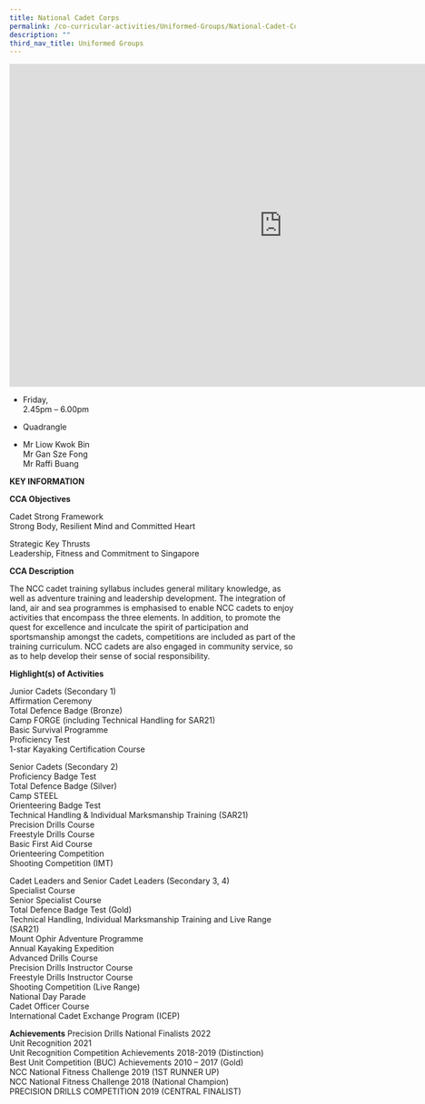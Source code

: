 ```yaml
---
title: National Cadet Corps
permalink: /co-curricular-activities/Uniformed-Groups/National-Cadet-Corps/
description: ""
third_nav_title: Uniformed Groups
---
```

<iframe allowfullscreen="true" height="569" width="960" frameborder="0" src="https://docs.google.com/presentation/d/e/2PACX-1vSCeAM9tGUPkJk7OaZS4KICg8SlE-J0HxxgHcr4UQGE98nN-quHOuAwV1AeJTfKY8elPJTBrk4pJ2t9/embed?start=false&amp;loop=false&amp;delayms=3000"></iframe>

*   Friday,  
    2.45pm – 6.00pm

  

*   Quadrangle

  

*   Mr Liow Kwok Bin  
    Mr Gan Sze Fong  
    Mr Raffi Buang
		
		
**KEY INFORMATION**

**CCA Objectives**

Cadet Strong Framework<br>
Strong Body, Resilient Mind and Committed Heart

Strategic Key Thrusts<br>
Leadership, Fitness and Commitment to Singapore

**CCA Description**

The NCC cadet training syllabus includes general military knowledge, as well as adventure training and leadership development. The integration of land, air and sea programmes is emphasised to enable NCC cadets to enjoy activities that encompass the three elements. In addition, to promote the quest for excellence and inculcate the spirit of participation and sportsmanship amongst the cadets, competitions are included as part of the training curriculum. NCC cadets are also engaged in community service, so as to help develop their sense of social responsibility.

**Highlight(s) of Activities**

Junior Cadets (Secondary 1)<br>
Affirmation Ceremony<br>
Total Defence Badge (Bronze)<br>
Camp FORGE (including Technical Handling for SAR21)<br>
Basic Survival Programme<br>
Proficiency Test<br>
1-star Kayaking Certification Course

Senior Cadets (Secondary 2)<br>
Proficiency Badge Test<br>
Total Defence Badge (Silver)<br>
Camp STEEL<br>
Orienteering Badge Test<br>
Technical Handling &amp; Individual Marksmanship Training (SAR21)<br>
Precision Drills Course<br>
Freestyle Drills Course<br>
Basic First Aid Course<br>
Orienteering Competition<br>
Shooting Competition (IMT)<br>

Cadet Leaders and Senior Cadet Leaders (Secondary 3, 4)<br>
Specialist Course<br>
Senior Specialist Course<br>
Total Defence Badge Test (Gold)<br>
Technical Handling, Individual Marksmanship Training and Live Range (SAR21)<br>
Mount Ophir Adventure Programme<br>
Annual Kayaking Expedition<br>
Advanced Drills Course<br>
Precision Drills Instructor Course<br>
Freestyle Drills Instructor Course<br>
Shooting Competition (Live Range)<br>
National Day Parade<br>
Cadet Officer Course<br>
International Cadet Exchange Program (ICEP)


**Achievements**
Precision Drills National Finalists 2022<br> 
Unit Recognition 2021<br>
Unit Recognition Competition Achievements 2018-2019 (Distinction)<br>
Best Unit Competition (BUC) Achievements 2010 – 2017 (Gold)<br>
NCC National Fitness Challenge 2019 (1ST RUNNER UP)<br>
NCC National Fitness Challenge 2018 (National Champion)<br>
PRECISION DRILLS COMPETITION 2019 (CENTRAL FINALIST)